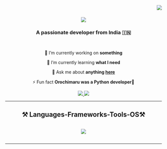 <img align="right" src="https://visitor-badge.laobi.icu/badge?page_id=bandhan-majumder.bandhan-majumder" />

<h1 align="center">
    <img src="http://readme-typing-svg.herokuapp.com?font=Poppins&weight=800&duration=5002&pause=1000&color=A9F865CA&background=C1FFE000&center=true&vCenter=true&random=false&width=436&lines=Hey+everyone+%F0%9F%91%8B+!;I+am+Bandhan+Majumder!">
</h1>


<h3 align="center">A passionate developer from India 🇮🇳 </h3>

<br/>

<div align="center">
 
 🔭 I’m currently working on **something**
 
 🌱 I’m currently learning **what I need**

💬 Ask me about **anything [here](https://github.com/salesp07/salesp07/issues)**

⚡ Fun fact **Orochimaru was a Python developer🐍**

 </div>
 
<div align="center"> 
  <a href="mailto:bandhanmajumder16@gmail.com" target="blank">
    <img src="https://img.shields.io/badge/Gmail-333333?style=for-the-badge&logo=gmail&logoColor=red"/>
  </a>
  <a href="https://www.linkedin.com/in/bandhan-majumder-5a10a1248?originalSubdomain=in" target="_blank">
    <img src="https://img.shields.io/badge/LinkedIn-0077B5?style=for-the-badge&logo=linkedin&logoColor=white" target="_blank"/>
  </a>
<!-- <a href="https://bandhan-majumder.github.io" target="_blank">
     <img src="https://img.shields.io/badge/Portfolio-FF5722?style=for-the-badge&logo=todoist&logoColor=white" target="_blank" />
  </a> -->
</div>

 <hr/>
 
<h2 align="center">⚒️ Languages-Frameworks-Tools-OS⚒️</h2>
<br/>
<div align="center">
    <img src="https://skillicons.dev/icons?i=docker,ansible,linux,java,python,flask,html,css,github&perline=3" />
    <br>
</div>

<br/>
<hr/>
